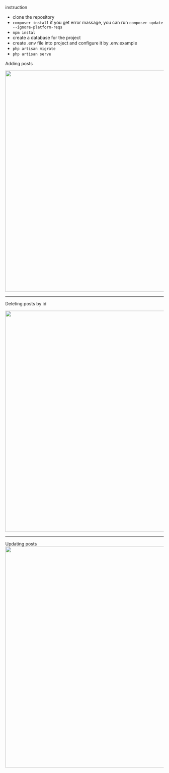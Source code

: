 instruction

- clone the repository 
- ``composer install`` if you get error massage, you can run ``composer update --ignore-platform-reqs``
- ``npm instal ``
- create a database for the project 
- create .env file into project and configure it by .env.example 
- ``php artisan migrate``
- ``php artisan serve``


Adding posts

<img src="/add.gif" width="700"/>
<hr>

Deleting posts by id

<img src="/delete.gif" width="700"/>
<hr>
Updating posts
<img src="/update.gif" width="700"/>
